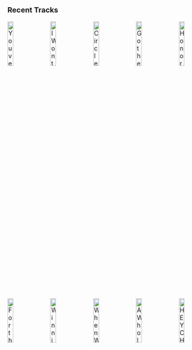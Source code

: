### Recent Tracks
[<img src='https://lastfm.freetls.fastly.net/i/u/300x300/912746e89e7f379956520484d89d6526.png' width='16%' height='16%' alt='Youve Got a Friend in Me'>](https://www.last.fm/music/disney%2bpeaceful%2bpiano/_/you%2527ve%2bgot%2ba%2bfriend%2bin%2bme)&nbsp;&nbsp;&nbsp;&nbsp;[<img src='https://lastfm.freetls.fastly.net/i/u/300x300/d9adbde83e38f2c69fb511a5da394b52.png' width='16%' height='16%' alt='I Wont Say Im in Love'>](https://www.last.fm/music/disney%2bpeaceful%2bpiano/_/i%2bwon%2527t%2bsay%2bi%2527m%2bin%2blove)&nbsp;&nbsp;&nbsp;&nbsp;[<img src='https://lastfm.freetls.fastly.net/i/u/300x300/18f7f3a7faf8bed91ad266da4f6629c7.png' width='16%' height='16%' alt='Circle of Life'>](https://www.last.fm/music/disney%2bpeaceful%2bpiano/_/circle%2bof%2blife)&nbsp;&nbsp;&nbsp;&nbsp;[<img src='https://lastfm.freetls.fastly.net/i/u/300x300/18f7f3a7faf8bed91ad266da4f6629c7.png' width='16%' height='16%' alt='Go the Distance'>](https://www.last.fm/music/disney%2bpeaceful%2bpiano/_/go%2bthe%2bdistance)&nbsp;&nbsp;&nbsp;&nbsp;[<img src='https://lastfm.freetls.fastly.net/i/u/300x300/1b82270757ac67e1a6bd8c3d29aad17a.png' width='16%' height='16%' alt='Honor to Us All'>](https://www.last.fm/music/disney%2bpeaceful%2bpiano/_/honor%2bto%2bus%2ball)&nbsp;&nbsp;&nbsp;&nbsp;<br>[<img src='https://lastfm.freetls.fastly.net/i/u/300x300/912746e89e7f379956520484d89d6526.png' width='16%' height='16%' alt='For the First Time in Forever'>](https://www.last.fm/music/disney%2bpeaceful%2bpiano/_/for%2bthe%2bfirst%2btime%2bin%2bforever)&nbsp;&nbsp;&nbsp;&nbsp;[<img src='https://lastfm.freetls.fastly.net/i/u/300x300/2872b463fc9344b6e86f02a3832388da.png' width='16%' height='16%' alt='Winnie the Pooh'>](https://www.last.fm/music/disney%2bpeaceful%2bpiano/_/winnie%2bthe%2bpooh)&nbsp;&nbsp;&nbsp;&nbsp;[<img src='https://lastfm.freetls.fastly.net/i/u/300x300/18f7f3a7faf8bed91ad266da4f6629c7.png' width='16%' height='16%' alt='When Will My Life Begin?'>](https://www.last.fm/music/disney%2bpeaceful%2bpiano/_/when%2bwill%2bmy%2blife%2bbegin%253f)&nbsp;&nbsp;&nbsp;&nbsp;[<img src='https://lastfm.freetls.fastly.net/i/u/300x300/2872b463fc9344b6e86f02a3832388da.png' width='16%' height='16%' alt='A Whole New World'>](https://www.last.fm/music/disney%2bpeaceful%2bpiano/_/a%2bwhole%2bnew%2bworld)&nbsp;&nbsp;&nbsp;&nbsp;[<img src='https://lastfm.freetls.fastly.net/i/u/300x300/2996babccb03efbc09107201144d1bc9.png' width='16%' height='16%' alt='HEY CHILD'>](https://www.last.fm/music/x%2bambassadors/_/hey%2bchild)&nbsp;&nbsp;&nbsp;&nbsp;<br>